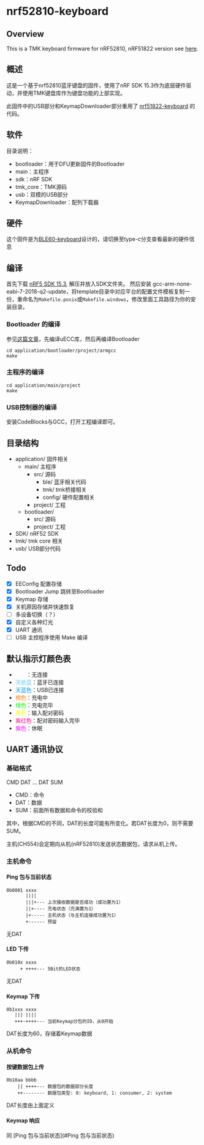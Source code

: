 # nrf52810-keyboard

## Overview

This is a TMK keyboard firmware for nRF52810, nRF51822 version see [here](https://github.com/Lotlab/nrf51822-keyboard).

## 概述

这是一个基于nrf52810蓝牙键盘的固件，使用了nRF SDK 15.3作为底层硬件驱动，并使用TMK键盘库作为键盘功能的上部实现。

此固件中的USB部分和KeymapDownloader部分重用了 [nrf51822-keyboard](https://github.com/Lotlab/nrf51822-keyboard) 的代码。

## 软件

目录说明：

- bootloader：用于DFU更新固件的Bootloader
- main：主程序
- sdk：nRF SDK
- tmk_core：TMK源码
- usb：双模的USB部分
- KeymapDownloader：配列下载器

## 硬件

这个固件是为[BLE60-keyboard](https://github.com/Lotlab/BLE60-keyboard)设计的，请切换至type-c分支查看最新的硬件信息

## 编译

首先下载 [nRF5 SDK 15.3](https://www.nordicsemi.com/Software-and-Tools/Software/nRF5-SDK/Download#infotabs), 解压并放入SDK文件夹。
然后安装 gcc-arm-none-eabi-7-2018-q2-update，将template目录中对应平台的配置文件模板复制一份，重命名为`Makefile.posix`或`Makefile.windows`，修改里面工具路径为你的安装目录。

### Bootloader 的编译
参见[这篇文章](https://devzone.nordicsemi.com/b/blog/posts/getting-started-with-nordics-secure-dfu-bootloader)，先编译uECC库，然后再编译Bootloader

```
cd application/bootloader/project/armgcc
make
```
### 主程序的编译
```
cd application/main/project
make
```
### USB控制器的编译
安装CodeBlocks与GCC，打开工程编译即可。

## 目录结构
- application/ 固件相关
  - main/ 主程序
    - src/ 源码
      - ble/ 蓝牙相关代码
      - tmk/ tmk桥接相关
      - config/ 硬件配置相关
    - project/ 工程
  - bootloader/ 
    - src/ 源码
    - project/ 工程
- SDK/ nRF52 SDK
- tmk/ tmk core 相关
- usb/ USB部分代码

## Todo

- [x] EEConfig 配置存储
- [x] Bootloader Jump 跳转至Bootloader
- [x] Keymap 存储
- [x] 关机原因存储并快速恢复
- [ ] 多设备切换（？）
- [x] 自定义各种灯光
- [x] UART 通讯
- [ ] USB 主控程序使用 Make 编译

## 默认指示灯颜色表

- <span style="color: #FFFFFF">白色</span>：无连接
- <span style="color: #66CCFF">天依蓝</span>：蓝牙已连接
- <span style="color: #0099FF">天蓝色</span>：USB已连接
- <span style="color: #FF8000">橙色</span>：充电中
- <span style="color: #00FF00">绿色</span>：充电完毕
- <span style="color: #FFFF00">黄色</span>：输入配对密码
- <span style="color: #FF0080">紫红色</span>：配对密码输入完毕
- <span style="color: #FF00FF">紫色</span>：休眠

## UART 通讯协议

### 基础格式

CMD DAT ... DAT SUM

- CMD：命令
- DAT：数据
- SUM：前面所有数据和命令的校验和

其中，根据CMD的不同，DAT的长度可能有所变化。若DAT长度为0，则不需要SUM。

主机(CH554)会定期向从机(nRF52810)发送状态数据包，请求从机上传。

### 主机命令

#### Ping 包与当前状态
```
0b0001 xxxx
       ||||
       |||+--- 上次接收数据是否成功（成功置为1）
       ||+---- 充电状态（充满置为1）
       |+----- 主机状态（与主机连接成功置为1）
       +------ 预留
```

无DAT

#### LED 下传
```
0b010x xxxx
     + ++++--- 5Bit的LED状态
```

无DAT

#### Keymap 下传
```
0b1xxx xxxx 
   ||| ||||
   +++-++++--- 当前Keymap分包的ID，从0开始
```

DAT长度为60，存储着Keymap数据

### 从机命令

#### 按键数据包上传
```
0b10aa bbbb 
    || ++++--- 数据包的数据部分长度
    ++-------- 数据包类型: 0: keyboard, 1: consumer, 2: system
```
DAT长度由上面定义

#### Keymap 响应
同 [Ping 包与当前状态](#Ping 包与当前状态)
